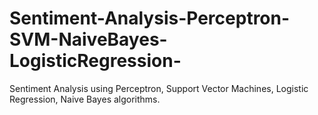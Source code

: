 # Sentiment-Analysis-Perceptron-SVM-NaiveBayes-LogisticRegression-
Sentiment Analysis using Perceptron, Support Vector Machines, Logistic Regression, Naive Bayes algorithms.
